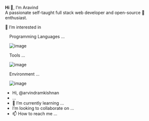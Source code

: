 <b>Hi 👋</b>, I’m Aravind<br>
A passionate self-taught full stack web developer and open-source 💞️ enthusiast.

👀 I’m interested in 

&emsp;Programming Languages ...

&emsp;![image](https://user-images.githubusercontent.com/111303902/184694381-1842b457-dd18-47cf-8fbb-9dd5938d3e82.png)

&emsp;Tools ...

&emsp;![image](https://user-images.githubusercontent.com/111303902/184692206-3219613d-9bfe-404f-8fe6-72e2d4733ec2.png)

&emsp;Environment ...

&emsp;![image](https://user-images.githubusercontent.com/111303902/184695833-36776ecb-a548-4720-a975-5589a38abe14.png)




-  Hi,  @arvindramkishnan
-  ...
- 🌱 I’m currently learning ...
-  I’m looking to collaborate on ...
- 📫 How to reach me ...

<!---
arvindramkishnan/arvindramkishnan is a ✨ special ✨ repository because its `README.md` (this file) appears on your GitHub profile.
You can click the Preview link to take a look at your changes.
--->
